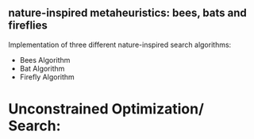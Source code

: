 ## nature-inspired metaheuristics: bees, bats and fireflies

Implementation of three different nature-inspired search algorithms:
- Bees Algorithm
- Bat Algorithm
- Firefly Algorithm


# Unconstrained Optimization/ Search: